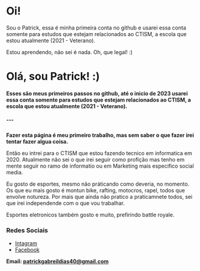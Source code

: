 # Oi!

Sou o Patrick, essa é minha primeira conta no github e usarei essa conta somente para estudos que estejam relacionados ao CTISM, a escola que estou atualmente (2021 - Veterano).

Estou aprendendo, não sei é nada. Oh, que legal! :)

# Olá, sou Patrick! :) 
####  Esses são meus primeiros passos no github, até o inicio de 2023 usarei essa conta somente para estudos que estejam relacionados ao CTISM, a escola que estou atualmente (2021 - Veterano).
##### ---
**Fazer esta página é meu primeiro trabalho, mas sem saber o que fazer irei tentar fazer algua coisa.**

Então eu intrei para o CTISM que estou fazendo tecnico em informatica em 2020. Atualmente não sei o que irei seguir como profição mas tenho em mente seguir no ramo de informatio ou em Marketing mais especifico social media.

Eu gosto de esportes, mesmo não práticando como deveria, no momento. Os que eu mais gosto é montun bike, rafting, motocros, rapel, todos que envolve notureza. Por mais que ainda não pratico a praticamnete todos, sei que irei independende com o que vou trabalhar.

Esportes eletronicos também gosto e muito, prefirindo battle royale.

### Redes Sociais 
-   [Intagram](https://www.instagram.com/patrick_gabriel_dias_04/)
- 	[Facebook](https://www.facebook.com/patrickgabriel.dias)

**Email: patrickgabreildias40@gmail.com**
